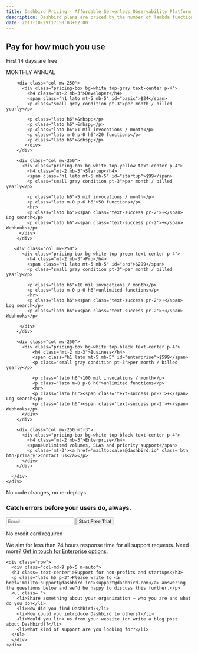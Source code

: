```yaml
---
title: Dashbird Pricing - Affordable Serverless Observability Platform
description: Dashbird plans are priced by the number of lambda functions and invocations. Premium features include webhooks and advanced log search. Get in touch for enterprise deals!
date: 2017-10-29T17:50:03+02:00
---
```


<section class="container-fluid dark-bg">
  <div class="row">
    <div class="col text-center mt-5 mb-5">
      <h1>Pay for how much you use </h1>
      <p class="h4 mt-4 mb-5 lato">First 14 days are free</p>
      <div class="toggle lato text-white d-inline">
        <span class="d-inline-block"><i class="fa fa-check text-green mr-2"></i>MONTHLY</span>
        <span class="active d-inline-block">ANNUAL<i class="fa fa-check text-green ml-2"></i></span>
      </div>
    </div>
  </div>

  <div class="row justify-content-md-center align-items-center mt-3">  
    <div class="col-sm-11">
      <div class="row">

        <div class="col mw-250">
          <div class="pricing-box bg-white top-gray text-center p-4">
            <h4 class="mt-2 mb-3">Developer</h4>
            <span class="h1 lato mt-5 mb-5" id="basic">$24</span>
            <p class="small gray condition pt-3">per month / billed yearly</p>

            <p class="lato h6">&nbsp;</p>
            <p class="lato h6">&nbsp;</p>
            <p class="lato h6">1 mil invocations / month</p>
            <p class="lato m-0 p-0 h6">20 functions</p>
            <p class="lato h6">&nbsp;</p>
           </div>
        </div>

        <div class="col mw-250">
          <div class="pricing-box bg-white top-yellow text-center p-4">
            <h4 class="mt-2 mb-3">Startup</h4>
            <span class="h1 lato mt-5 mb-5" id="startup">$99</span>
            <p class="small gray condition pt-3">per month / billed yearly</p>

            <p class="lato h6">5 mil invocations / month</p>
            <p class="lato m-0 p-6 h6">50 functions</p>
            <hr>
            <p class="lato h6"><span class='text-success pr-2'>+</span> Log search</p>
            <p class="lato h6"><span class='text-success pr-2'>+</span> Webhooks</p>
         </div>
        </div>

       <div class="col mw-250">
          <div class="pricing-box bg-white top-green text-center p-4">
            <h4 class="mt-2 mb-3">Pro</h4>
            <span class="h1 lato mt-5 mb-5" id="pro">$299</span>
            <p class="small gray condition pt-3">per month / billed yearly</p>

            <p class="lato h6">10 mil invocations / month</p>
            <p class="lato m-0 p-6 h6">unlimited functions</p>
            <hr>
            <p class="lato h6"><span class='text-success pr-2'>+</span> Log search</p>
            <p class="lato h6"><span class='text-success pr-2'>+</span> Webhooks</p>

         </div>
        </div>

        <div class="col mw-250">
          <div class="pricing-box bg-white top-black text-center p-4">
              <h4 class="mt-2 mb-3">Business</h4>
              <span class="h1 lato mt-5 mb-5" id="enterprise">$599</span>
              <p class="small gray condition pt-3">per month / billed yearly</p>

              <p class="lato h6">100 mil invocations / month</p>
              <p class="lato m-0 p-6 h6">unlimited functions</p>
              <hr>
              <p class="lato h6"><span class='text-success pr-2'>+</span> Log search</p>
              <p class="lato h6"><span class='text-success pr-2'>+</span> Webhooks</p>
          </div>
        </div>

        <div class="col mw-250 mt-3">
          <div class="pricing-box bg-white top-black text-center p-4">
            <h4 class="mt-2 mb-3">Enterprise</h4>
            <span>Unlimited volumes, SLAs and priority support</span>
            <p class='mt-3'><a href='mailto:sales@dashbird.io' class='btn btn-primary'>Contact us</a></p>
          </div>
        </div>

      </div>
    </div>
  </div>


  <div class="row justify-content-md-center">
    <div class="col justify-content-md-center text-center cta-blue bg-cta br-7 mb-3 mt-5 pt-5 pb-3 mx-auto" style="max-width: 832px;" >
      <span class="h1 pt-5">No code changes, no re-deploys.</span>
      <h3 class="mt-3">Catch errors before your users do, always.</h3>
      <div class="row justify-content-md-center">
        <div class="pt-5 pr-5 col-lg-9 mx-auto">
          <form method="get" action="register">
            <label class="input-group">
              <input type="email" class="form-control cta-input" placeholder='Email' name='email' required>
              <button class="input-group-addon cta-pink cta-btn">Start Free Trial</button>
            </label>
          </form>
          <p class="text-center small">No credit card required</p>
        </div>
      </div>
    </div>
  </div>

   <div class="row">
      <div class="col-md-9 mb-4 m-auto">
        <p class="lato h5 p-5">We aim for less than 24 hours response time for all support requests. <wbr> Need more? <a href='mailto:sales@dashbird.io'>Get in touch for Enterprise options.</a></p>
      </div>
    </div>

    <div class="row">
      <div class="col-md-9 pb-5 m-auto">
      <h3 class='text-center'>Support for non-profits and startups</h3>
      <p class="lato h5 p-3">Please write to <a href='mailto:support@dashbird.io'>support@dashbird.com</a> answering the questions below and we’d be happy to discuss this further.</p>
      <ul class=''>
        <li>Share something about your organization – who you are and what do you do?</li>
        <li>How did you find Dashbird?</li>
        <li>How could you introduce Dashbird to others?</li>
        <li>Would you link us from your website (or write a blog post about Dashbird)?</li>
        <li>What kind of support are you looking for?</li>
      </ul>
      </div>
    </div>

  </div>

</section>

